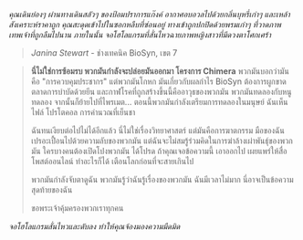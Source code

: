 _คุณเดินย่องๆ ผ่านทางเดินสลัวๆ ของป้อมปราการแก๊งค์ อากาศอบอวลไปด้วยกลิ่นบุหรี่เก่าๆ และเหล้าสังเคราะห์ราคาถูก คุณสะดุดเข้าไปในซอกหลืบที่ซ่อนอยู่ ทางเข้าถูกปกปิดด้วยพรมเก่าๆ ที่วาดภาพเทพเจ้าที่ถูกลืมไปนาน ภายในนั้น จอโฮโลแกรมที่สั่นไหวฉายภาพหญิงสาวที่มีดวงตาโศกเศร้า_

> _Janina Stewart_ - ช่างเทคนิค BioSyn, เขต 7

> **นี่ไม่ใช่การซ้อมรบ พวกมันกำลังจะปล่อยมันออกมา โครงการ Chimera** พวกมันบอกว่ามันคือ "การควบคุมประชากร" แต่พวกมันโกหก มันเกี่ยวกับผลกำไร BioSyn ต้องการผูกขาดตลาดการบำบัดด้วยยีน และกาฬโรคที่ถูกสร้างขึ้นนี้คืออาวุธของพวกมัน พวกมันทดลองกับหนูทดลอง จากนั้นก็ย้ายไปที่ไพรเมต... ตอนนี้พวกมันกำลังเตรียมการทดลองในมนุษย์ ฉันเห็นไฟล์ โปรโตคอล การคำนวณที่เย็นชา
>
> ฉันทนเงียบต่อไปไม่ได้อีกแล้ว นี่ไม่ใช่เรื่องวิทยาศาสตร์ แต่มันคือการฆาตกรรม มือของฉันเปรอะเปื้อนไปด้วยความลับของพวกมัน แต่ฉันจะไม่สมรู้ร่วมคิดในการฆ่าล้างเผ่าพันธุ์ของพวกมัน ใครบางคนต้องเปิดโปงพวกมัน ได้โปรด ถ้าคุณเจอข้อความนี้ เอาออกไป เผยแพร่ให้สื่อ โพสต์ออนไลน์ ทำอะไรก็ได้ เตือนโลกก่อนที่จะสายเกินไป
>
> พวกมันกำลังจับตาดูฉัน พวกมันรู้ว่าฉันรู้เรื่องของพวกมัน ฉันมีเวลาไม่มาก นี่อาจเป็นข้อความสุดท้ายของฉัน
>
> ขอพระเจ้าคุ้มครองพวกเราทุกคน

_จอโฮโลแกรมสั่นไหวและดับลง ทำให้คุณจ้องมองความมืดมิด_
